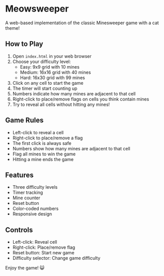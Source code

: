 # Meowsweeper

A web-based implementation of the classic Minesweeper game with a cat theme!

## How to Play

1. Open `index.html` in your web browser
2. Choose your difficulty level:
   - Easy: 9x9 grid with 10 mines
   - Medium: 16x16 grid with 40 mines
   - Hard: 16x30 grid with 99 mines
3. Click on any cell to start the game
4. The timer will start counting up
5. Numbers indicate how many mines are adjacent to that cell
6. Right-click to place/remove flags on cells you think contain mines
7. Try to reveal all cells without hitting any mines!

## Game Rules

- Left-click to reveal a cell
- Right-click to place/remove a flag
- The first click is always safe
- Numbers show how many mines are adjacent to that cell
- Flag all mines to win the game
- Hitting a mine ends the game

## Features

- Three difficulty levels
- Timer tracking
- Mine counter
- Reset button
- Color-coded numbers
- Responsive design

## Controls

- Left-click: Reveal cell
- Right-click: Place/remove flag
- Reset button: Start new game
- Difficulty selector: Change game difficulty

Enjoy the game! 😺 